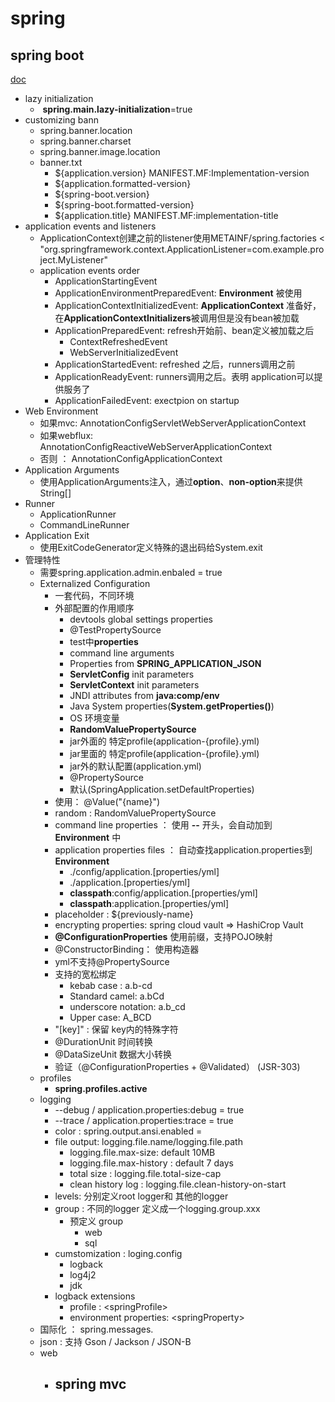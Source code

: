 # spring



## spring boot

[doc](https://docs.spring.io/spring-boot/docs/2.2.5.RELEASE/reference/htmlsingle/)



- lazy initialization
  - ​	**spring.main.lazy-initialization**=true
- customizing bann
  - spring.banner.location
  - spring.banner.charset
  - spring.banner.image.location
  - banner.txt
    - ${application.version}	MANIFEST.MF:Implementation-version
    - ${application.formatted-version}
    - ${spring-boot.version}
    - ${spring-boot.formatted-version}
    - ${application.title}  MANIFEST.MF:implementation-title
- application events and listeners
  - ApplicationContext创建之前的listener使用METAINF/spring.factories < "org.springframework.context.ApplicationListener=com.example.project.MyListener"
  - application events order
    - ApplicationStartingEvent
    - ApplicationEnvironmentPreparedEvent: **Environment** 被使用
    - ApplicationContextInitializedEvent: **ApplicationContext** 准备好，在**ApplicationContextInitializers**被调用但是没有bean被加载
    - ApplicationPreparedEvent: refresh开始前、bean定义被加载之后
      - ContextRefreshedEvent
      - WebServerInitializedEvent
    - ApplicationStartedEvent: refreshed 之后，runners调用之前
    - ApplicationReadyEvent: runners调用之后。表明 application可以提供服务了
    - ApplicationFailedEvent: exectpion on startup
- Web Environment
  - 如果mvc: AnnotationConfigServletWebServerApplicationContext
  - 如果webflux: AnnotationConfigReactiveWebServerApplicationContext
  - 否则 ： AnnotationConfigApplicationContext
- Application Arguments
  - 使用ApplicationArguments注入，通过**option**、**non-option**来提供String[] 
- Runner
  - ApplicationRunner
  - CommandLineRunner
- Application Exit
  - 使用ExitCodeGenerator定义特殊的退出码给System.exit
- 管理特性
  - 需要spring.application.admin.enbaled = true
  - Externalized Configuration
    - 一套代码，不同环境
    - 外部配置的作用顺序
      - devtools global settings properties
      - @TestPropertySource
      - test中**properties**
      - command line arguments
      - Properties from **SPRING_APPLICATION_JSON**
      - **ServletConfig** init parameters
      - **ServletContext** init parameters
      - JNDI attributes from **java:comp/env**
      - Java System properties(**System.getProperties()**)
      - OS 环境变量
      - **RandomValuePropertySource**
      - jar外面的 特定profile(application-{profile}.yml)
      - jar里面的 特定profile(application-{profile}.yml)
      - jar外的默认配置(application.yml)
      - @PropertySource
      - 默认(SpringApplication.setDefaultProperties)
    - 使用： @Value("{name}")
    - random : RandomValuePropertySource
    - command line properties ： 使用 **--** 开头，会自动加到**Environment** 中
    - application properties files ： 自动查找application.properties到**Environment**
      - ./config/application.[properties/yml]
      - ./application.[properties/yml]
      - **classpath**:config/application.[properties/yml]
      - **classpath**:application.[properties/yml]
    - placeholder : ${previously-name}
    - encrypting properties: spring cloud vault => HashiCrop Vault
    - **@ConfigurationProperties** 使用前缀，支持POJO映射
    - @ConstructorBinding： 使用构造器
    - yml不支持@PropertySource 
    - 支持的宽松绑定
      - kebab case : a.b-cd
      - Standard camel: a.bCd
      - underscore notation: a.b_cd
      - Upper case: A_BCD
    - "[key]" : 保留 key内的特殊字符
    - @DurationUnit  时间转换
    - @DataSizeUnit  数据大小转换
    - 验证（@ConfigurationProperties  + @Validated） (JSR-303)
  - profiles
    - **spring.profiles.active** 
  - logging  
    - --debug / application.properties:debug = true 
    - --trace /  application.properties:trace = true 
    - color : spring.output.ansi.enabled = 
    - file output: logging.file.name/logging.file.path
      - logging.file.max-size: default 10MB
      - logging.file.max-history : default 7 days
      - total size : logging.file.total-size-cap
      - clean history log : logging.file.clean-history-on-start
    - levels: 分别定义root logger和 其他的logger
    - group : 不同的logger 定义成一个logging.group.xxx
      - 预定义 group
        - web
        - sql
    - cumstomization : loging.config
      - logback
      - log4j2
      - jdk
    - logback extensions 
      - profile  :  \<springProfile\>
      - environment properties: \<springProperty\>
  - 国际化 ： spring.messages.
  - json  : 支持 Gson / Jackson / JSON-B
  - web
    - spring mvc
      - 



